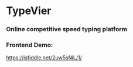 # TypeVier
### Online competitive speed typing platform

### Frontend Demo:
https://jsfiddle.net/2uw5sf4L/1/
